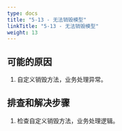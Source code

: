 ```yaml
---
type: docs
title: "5-13 - 无法销毁模型"
linkTitle: "5-13 - 无法销毁模型"
weight: 13
---
```


## 可能的原因

1. 自定义销毁方法，业务处理异常。

## 排查和解决步骤

1. 检查自定义销毁方法，业务处理逻辑。

<p style="margin-top: 3rem;"> </p>